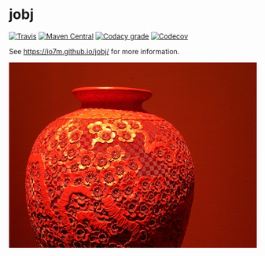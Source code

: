 jobj
===

[![Travis](https://img.shields.io/travis/io7m/jobj.png?style=flat-square)](https://travis-ci.org/io7m/jobj)
[![Maven Central](https://img.shields.io/maven-central/v/com.io7m.jobj/com.io7m.jobj.png?style=flat-square)](http://search.maven.org/#search%7Cga%7C1%7Cg%3A%22com.io7m.jobj%22)
[![Codacy grade](https://img.shields.io/codacy/grade/bcc6b7b6878f4c9cb64acc10d7ed96ed.png?style=flat-square)](https://www.codacy.com/app/github_79/jobj)
[![Codecov](https://img.shields.io/codecov/c/github/io7m/jobj.png?style=flat-square)](https://codecov.io/gh/io7m/jobj)

See https://io7m.github.io/jobj/ for more information.

![jobj](./src/site/resources/jobj.jpg?raw=true)
